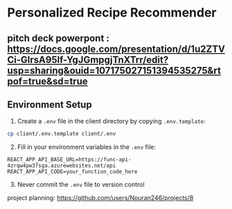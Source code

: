 # Personalized Recipe Recommender
## pitch deck powerpont : https://docs.google.com/presentation/d/1u2ZTVCi-GlrsA95lf-YgJGmpgjTnXTrr/edit?usp=sharing&ouid=107175027151394535275&rtpof=true&sd=true
## Environment Setup

1. Create a `.env` file in the client directory by copying `.env.template`:
```bash
cp client/.env.template client/.env
```

2. Fill in your environment variables in the `.env` file:
```properties
REACT_APP_API_BASE_URL=https://func-api-4zrqw4pw37sga.azurewebsites.net/api
REACT_APP_API_CODE=your_function_code_here
```

3. Never commit the `.env` file to version control

project planning: https://github.com/users/Nouran246/projects/8

